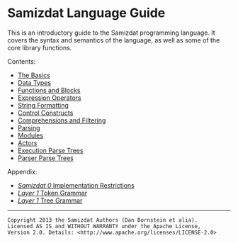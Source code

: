 Samizdat Language Guide
=======================

This is an introductory guide to the Samizdat programming language. It
covers the syntax and semantics of the language, as well as some
of the core library functions.

Contents:

* [The Basics](01-basics.md)
* [Data Types](02-data.md)
* [Functions and Blocks](03-functions.md)
* [Expression Operators](04-operators.md)
* [String Formatting](05-formatting.md)
* [Control Constructs](06-control.md)
* [Comprehensions and Filtering](07-comprehension.md)
* [Parsing](08-parsing.md)
* [Modules](09-modules.md)
* [Actors](10-actors.md)
* [Execution Parse Trees](11-execution-trees.md)
* [Parser Parse Trees](12-parser-trees.md)

Appendix:

* [*Samizdat 0* Implementation Restrictions](a01-samizdat-0.md)
* [*Layer 1* Token Grammar](a02-token-grammar-1.md)
* [*Layer 1* Tree Grammar](a03-tree-grammar-1.md)

- - - - -

```
Copyright 2013 the Samizdat Authors (Dan Bornstein et alia).
Licensed AS IS and WITHOUT WARRANTY under the Apache License,
Version 2.0. Details: <http://www.apache.org/licenses/LICENSE-2.0>
```
